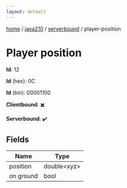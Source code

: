 ```yaml
---
layout: default
---
```


[home](/)  /  [java210](/protocol/java210)  /  [serverbound](/protocol/java210/serverbound)  /  player-position

# Player position

**Id**: 12

**Id** (hex): 0C

**Id** (bin): 00001100

**Clientbound**: ✖️

**Serverbound**: ✔️

## Fields

Name | Type
---|---
position | double&lt;xyz&gt;
on ground | bool

